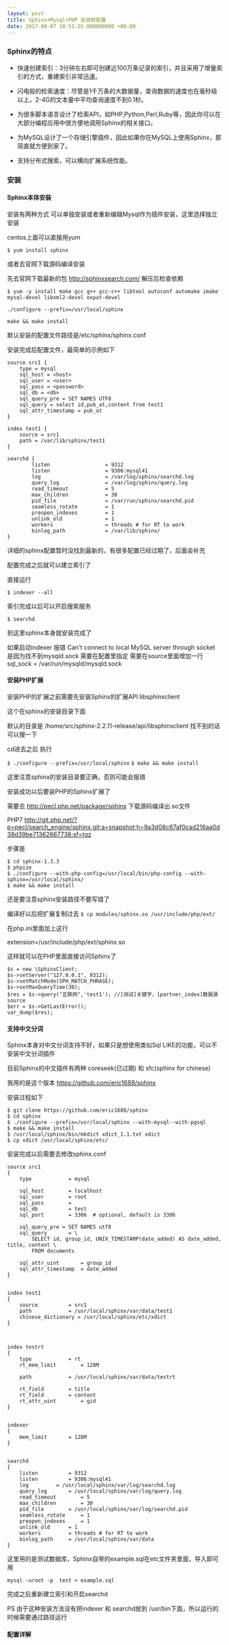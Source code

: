 ```yaml
---
layout: post
title: Sphinx+Mysql+PHP 安装和配置
date: 2017-08-07 10:51:55.000000000 +08:00
---
```



### Sphinx的特点

- 快速创建索引：3分钟左右即可创建近100万条记录的索引，并且采用了增量索引的方式，重建索引非常迅速。

- 闪电般的检索速度：尽管是1千万条的大数据量，查询数据的速度也在毫秒级以上，2-4G的文本量中平均查询速度不到0.1秒。

- 为很多脚本语言设计了检索API，如PHP,Python,Perl,Ruby等，因此你可以在大部分编程应用中很方便地调用Sphinx的相关接口。

- 为MySQL设计了一个存储引擎插件，因此如果你在MySQL上使用Sphinx，那简直就方便到家了。

- 支持分布式搜索，可以横向扩展系统性能。

### 安装

#### Sphinx本体安装
安装有两种方式 可以单独安装或者重新编辑Mysql作为插件安装，这里选择独立安装

centos上面可以直接用yum

`$ yum install sphinx`

或者去官网下载源码编译安装

先去官网下载最新的包
http://sphinxsearch.com/
解压后检查依赖

`$ yum -y install make gcc g++ gcc-c++ libtool autoconf automake imake mysql-devel libxml2-devel expat-devel`

`./configure --prefix=/usr/local/sphinx`

`make && make install`


默认安装的配置文件路径是/etc/sphinx/sphinx.conf

安装完成后配置文件，最简单的示例如下

```
source src1 {
    type = mysql
    sql_host = <host>
    sql_user = <user>
    sql_pass = <password>
    sql_db = <db>
    sql_query_pre = SET NAMES UTF8
    sql_query = select id,pub_at,content from test1
    sql_attr_timestamp = pub_at
}

index test1 {
    source = src1
    path = /var/lib/sphinx/test1
}

searchd {
        listen                  = 9312
        listen                  = 9306:mysql41
        log                     = /var/log/sphinx/searchd.log
        query_log               = /var/log/sphinx/query.log
        read_timeout            = 5
        max_children            = 30
        pid_file                = /var/run/sphinx/searchd.pid
        seamless_rotate         = 1
        preopen_indexes         = 1
        unlink_old              = 1
        workers                 = threads # for RT to work
        binlog_path             = /var/lib/sphinx/
}
```

详细的sphinx配置暂时没找到最新的，有很多配置已经过期了，后面会补充

配置完成之后就可以建立索引了

直接运行

`$ indexer --all`

索引完成以后可以开启搜索服务

`$ searchd`

到这里sphinx本身就安装完成了

如果启动indexer 报错 Can't connect to local MySQL server through socket
是因为找不到mysqld.sock 需要在配置里指定
需要在source里面增加一行
sql_sock = /var/run/mysqld/mysqld.sock

#### 安装PHP扩展

安装PHP的扩展之前需要先安装Sphinx的扩展API libsphinxclient

这个在sphinx的安装目录下面

默认的目录是 /home/src/sphinx-2.2.11-release/api/libsphinxclient 找不到的话可以搜一下

cd进去之后 执行

`$ ./configure --prefix=/usr/local/sphinx`
`$ make && make install`

这里注意sphinx的安装目录要正确，否则可能会报错

安装成功以后要装PHP的Sphinx扩展了

需要去 http://pecl.php.net/package/sphinx 下载源码编译出.so文件

PHP7 http://git.php.net/?p=pecl/search_engine/sphinx.git;a=snapshot;h=9a3d08c67af0cad216aa0d38d39be71362667738;sf=tgz

步骤是

```
$ cd sphinx-1.3.3
$ phpize
$ ./configure --with-php-config=/usr/local/bin/php-config --with-sphinx=/usr/local/sphinx/
$ make && make install
```

还是要注意sphinx安装路径不要写错了

编译好以后把扩展复制过去
`$ cp modules/sphinx.so /usr/include/php/ext/`

在php.ini里面加上这行

extension=/usr/include/php/ext/sphinx.so

这样就可以在PHP里面直接访问Sphinx了

```
$s = new \SphinxClient;
$s->setServer("127.0.0.1", 9312);
$s->setMatchMode(SPH_MATCH_PHRASE);
$s->setMaxQueryTime(30);
$res = $s->query("互联网",'test1'); //[测试]关键字，[partner_index]数据源source
$err = $s->GetLastError();
var_dump($res);
```



#### 支持中文分词

Sphinx本身对中文分词支持不好，如果只是想使用类似Sql LIKE的功能，可以不安装中文分词插件

目前Sphinx的中文插件有两种
coreseek(已过期) 和 sfc(sphinx for chinese)

我用的是这个版本
https://github.com/eric1688/sphinx

安装过程如下

```
$ git clone https://github.com/eric1688/sphinx
$ cd sphinx
$ ./configure --prefix=/usr/local/sphinx --with-mysql--with-pgsql
$ make && make install
$ /usr/local/sphinx/bin/mkdict xdict_1.1.txt xdict
$ cp xdict /usr/local/sphinx/etc/
```

安装完成以后需要去修改sphinx.conf

```
source src1
{
    type            = mysql

    sql_host        = localhost
    sql_user        = root
    sql_pass        = 
    sql_db          = test
    sql_port        = 3306  # optional, default is 3306

    sql_query_pre = SET NAMES utf8
    sql_query       = \
        SELECT id, group_id, UNIX_TIMESTAMP(date_added) AS date_added, title, content \
        FROM documents

    sql_attr_uint       = group_id
    sql_attr_timestamp  = date_added
}


index test1
{
    source          = src1
    path            = /usr/local/sphinx/var/data/test1
    chinese_dictionary = /usr/local/sphinx/etc/xdict
}



index testrt
{
    type            = rt
    rt_mem_limit        = 128M

    path            = /usr/local/sphinx/var/data/testrt

    rt_field        = title
    rt_field        = content
    rt_attr_uint        = gid
}


indexer
{
    mem_limit       = 128M
}


searchd
{
    listen          = 9312
    listen          = 9306:mysql41
    log         = /usr/local/sphinx/var/log/searchd.log
    query_log       = /usr/local/sphinx/var/log/query.log
    read_timeout        = 5
    max_children        = 30
    pid_file        = /usr/local/sphinx/var/log/searchd.pid
    seamless_rotate     = 1
    preopen_indexes     = 1
    unlink_old      = 1
    workers         = threads # for RT to work
    binlog_path     = /usr/local/sphinx/var/data
}

```


这里用的是测试数据库，Sphinx自带的example.sql在etc文件夹里面，导入即可用

```
mysql -uroot -p  test < example.sql 
```

完成之后重新建立索引和开启searchd

PS 由于这种安装方法没有把indexer 和 searchd放到 /usr/bin下面，所以运行的时候需要通过路径运行

#### 配置详解

